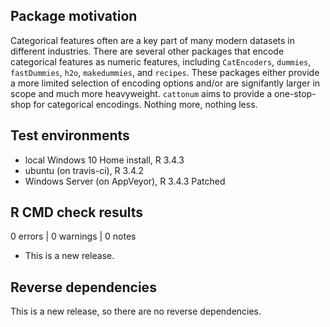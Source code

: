## Package motivation

Categorical features often are a key part of many modern datasets in different industries.  There are several other packages that encode categorical features as numeric features, including `CatEncoders`, `dummies`, `fastDummies`, `h2o`, `makedummies`, and `recipes`.  These packages either provide a more limited selection of encoding options and/or are signifantly larger in scope and much more heavyweight.  `cattonum` aims to provide a one-stop-shop for categorical encodings.  Nothing more, nothing less.

## Test environments

* local Windows 10 Home install, R 3.4.3
* ubuntu (on travis-ci), R 3.4.2
* Windows Server (on AppVeyor), R 3.4.3 Patched

## R CMD check results

0 errors | 0 warnings | 0 notes

* This is a new release.

## Reverse dependencies

This is a new release, so there are no reverse dependencies.
